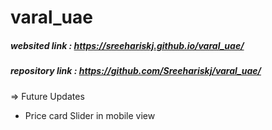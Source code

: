 # varal_uae

##### websited link : https://sreehariskj.github.io/varal_uae/
##### repository link : https://github.com/Sreehariskj/varal_uae/

=> Future Updates
* Price card Slider in mobile view 
